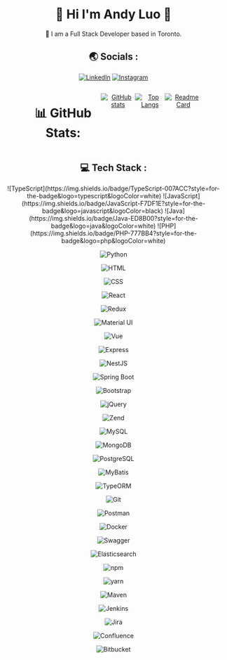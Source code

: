<h1 align="center"> 🤚 Hi I'm Andy Luo 🤚</h1>

<div align="center">
🍁 I am a Full Stack Developer based in Toronto.
<div>


<h2 align="center"> 🌏 Socials :</h2>

<div align="center">

  [![LinkedIn](https://img.shields.io/badge/LinkedIn-0077B5?style=for-the-badge&logo=linkedin&logoColor=white)](https://www.linkedin.com/in/gancheng-luo-andy/) 
  [![Instagram](https://img.shields.io/badge/Instagram-E4405F?style=for-the-badge&logo=instagram&logoColor=white)](https://instagram.com/andy_lgc?igshid=YmMyMTA2M2Y=)  

</div>
  
<div style="display: flex; width: 80%; margin: 0 auto">
  
  # 📊 GitHub Stats:
  
  [![GitHub stats](https://github-readme-stats.vercel.app/api?username=Andy8647&theme=material-palenight&hide=contribs,prs)](https://github.com/anuraghazra/github-readme-stats)

  [![Top Langs](https://github-readme-stats.vercel.app/api/top-langs/?username=Andy8647&theme=tokyonight)](https://github.com/anuraghazra/github-readme-stats)
  
  [![Readme Card](https://github-readme-stats.vercel.app/api/pin/?username=Andy8647&repo=react-portfolio-template&theme=tokyonight)](https://github.com/anuraghazra/github-readme-stats)
  
</div>    

<h2 align="center"> 💻 Tech Stack :</h2>
<div align="center">
  ![TypeScript](https://img.shields.io/badge/TypeScript-007ACC?style=for-the-badge&logo=typescript&logoColor=white)  ![JavaScript](https://img.shields.io/badge/JavaScript-F7DF1E?style=for-the-badge&logo=javascript&logoColor=black)  ![Java](https://img.shields.io/badge/Java-ED8B00?style=for-the-badge&logo=java&logoColor=white)  ![PHP](https://img.shields.io/badge/PHP-777BB4?style=for-the-badge&logo=php&logoColor=white)
  
  ![Python](https://img.shields.io/badge/Python-3776AB?style=for-the-badge&logo=python&logoColor=white)
  
  ![HTML](https://img.shields.io/badge/HTML5-E34F26?style=for-the-badge&logo=html5&logoColor=white)
  
  ![CSS](https://img.shields.io/badge/CSS3-1572B6?style=for-the-badge&logo=css3&logoColor=white)
  
  ![React](https://img.shields.io/badge/React-20232A?style=for-the-badge&logo=react&logoColor=61DAFB)
  
  ![Redux](https://img.shields.io/badge/Redux-764ABC?style=for-the-badge&logo=redux&logoColor=white)
  
  ![Material UI](https://img.shields.io/badge/Material--UI-0081CB?style=for-the-badge&logo=material-ui&logoColor=white)
  
  ![Vue](https://img.shields.io/badge/Vue.js-35495E?style=for-the-badge&logo=vuedotjs&logoColor=4FC08D)
  
  ![Express](https://img.shields.io/badge/Express-000000?style=for-the-badge&logo=express&logoColor=white)
  
  ![NestJS](https://img.shields.io/badge/NestJS-E0234E?style=for-the-badge&logo=nestjs&logoColor=white)
  
  ![Spring Boot](https://img.shields.io/badge/Spring_Boot-6DB33F?style=for-the-badge&logo=spring&logoColor=white)
  
  ![Bootstrap](https://img.shields.io/badge/Bootstrap-563D7C?style=for-the-badge&logo=bootstrap&logoColor=white)
  
  ![jQuery](https://img.shields.io/badge/jQuery-0769AD?style=for-the-badge&logo=jquery&logoColor=white)
  
  ![Zend](https://img.shields.io/badge/Zend-067593?style=for-the-badge&logo=zend&logoColor=white)
  
  ![MySQL](https://img.shields.io/badge/MySQL-00000F?style=for-the-badge&logo=mysql&logoColor=white)
  
  ![MongoDB](https://img.shields.io/badge/MongoDB-4EA94B?style=for-the-badge&logo=mongodb&logoColor=white)
  
  ![PostgreSQL](https://img.shields.io/badge/PostgreSQL-316192?style=for-the-badge&logo=postgresql&logoColor=white)
  
  ![MyBatis](https://img.shields.io/badge/MyBatis-black?style=for-the-badge&logo=mybatis&logoColor=white)
  
  ![TypeORM](https://img.shields.io/badge/TypeORM-black?style=for-the-badge&logo=typeorm&logoColor=white)
  
  ![Git](https://img.shields.io/badge/Git-F05032?style=for-the-badge&logo=git&logoColor=white)
  
  ![Postman](https://img.shields.io/badge/Postman-FF6C37?style=for-the-badge&logo=postman&logoColor=white)
  
  ![Docker](https://img.shields.io/badge/Docker-2496ED?style=for-the-badge&logo=docker&logoColor=white)
  
  ![Swagger](https://img.shields.io/badge/Swagger-85EA2D?style=for-the-badge&logo=swagger&logoColor=white)
  
  ![Elasticsearch](https://img.shields.io/badge/Elasticsearch-005571?style=for-the-badge&logo=elasticsearch&logoColor=white)
  
  ![npm](https://img.shields.io/badge/npm-CB3837?style=for-the-badge&logo=npm&logoColor=white)
  
  ![yarn](https://img.shields.io/badge/yarn-2C8EBB?style=for-the-badge&logo=yarn&logoColor=white)
  
  ![Maven](https://img.shields.io/badge/Maven-C71A36?style=for-the-badge&logo=apache-maven&logoColor=white)
  
  ![Jenkins](https://img.shields.io/badge/Jenkins-D24939?style=for-the-badge&logo=jenkins&logoColor=white)
  
  ![Jira](https://img.shields.io/badge/Jira-0052CC?style=for-the-badge&logo=jira&logoColor=white)
  
  ![Confluence](https://img.shields.io/badge/Confluence-172B4D?style=for-the-badge&logo=confluence&logoColor=white)
  
  ![Bitbucket](https://img.shields.io/badge/Bitbucket-0052CC?style=for-the-badge&logo=bitbucket&logoColor=white)
  
</div> 
